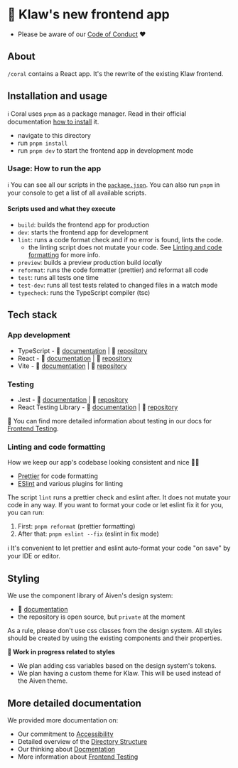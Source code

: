 # 🪸 Klaw's new frontend app

- Please be aware of our [Code of Conduct](../CODE_OF_CONDUCT.md) ❤️

## About

`/coral` contains a React app. It's the rewrite of the existing Klaw frontend. 

## Installation and usage 

ℹ️ Coral uses `pnpm` as a package manager. Read in their official documentation [how to install](https://pnpm.io/installation) it. 

- navigate to this directory
- run `pnpm install`
- run `pnpm dev` to start the frontend app in development mode

### Usage: How to run the app

ℹ️ You can see all our scripts in the [`package.json`](package.json).
You can also run `pnpm` in your console to get a list of all available scripts.

#### Scripts used and what they execute

- `build`: builds the frontend app for production
- `dev`: starts the frontend app for development
- `lint`: runs a code format check and if no error is found, lints the code. 
  - the linting script does not mutate your code. See [Linting and code formatting](#linting-and-code-formatting) for more info.
- `preview`: builds a preview production build _locally_
- `reformat`: runs the code formatter (prettier) and reformat all code
- `test`: runs all tests one time
- `test-dev`: runs all test tests related to changed files in a watch mode
- `typecheck`: runs the TypeScript compiler (tsc)

## Tech stack

### App development
- TypeScript - 📃 [documentation](https://www.typescriptlang.org/) | 🐙 [repository](https://github.com/microsoft/TypeScript)
- React - 📃 [documentation](https://reactjs.org/docs/getting-started.html) | 🐙 [repository](https://github.com/facebook/react/)
- Vite - 📃 [documentation](https://vitejs.dev/guide/) | 🐙 [repository](https://github.com/vitejs/vite)

### Testing
- Jest - 📃 [documentation](https://jestjs.io/docs/getting-started) | 🐙 [repository](https://github.com/facebook/jest)
- React Testing Library - 📃 [documentation](https://testing-library.com/docs/react-testing-library/intro/) | 🐙 [repository](https://github.com/testing-library/react-testing-library)

📃 You can find more detailed information about testing in our docs for [Frontend Testing](docs/frontend-testing.md).

### Linting and code formatting
How we keep our app's codebase looking consistent and nice 💅🏼

- [Prettier](https://prettier.io/) for code formatting
- [ESlint](https://eslint.org/) and various plugins for linting

The script `lint` runs a prettier check and eslint after. It does not mutate your code in any way. If you want to format your code or let eslint fix it for you, you can run:

1. First: `pnpm reformat` (prettier formatting)
2. After that: `pnpm eslint --fix` (eslint in fix mode)

ℹ️ It's convenient to let prettier and eslint auto-format your code "on save" by your IDE or editor.

## Styling 

We use the component library of Aiven's design system:
  - 📃 [documentation](https://aiven-ds.netlify.app/)
  - the repository is open source, but `private` at the moment

As a rule, please don't use css classes from the design system. All styles should be created by using the existing components and their properties. 

__🔄 Work in progress related to styles__
- We plan adding css variables based on the design system's tokens.
- We plan having a custom theme for Klaw. This will be used instead of the Aiven theme.


## More detailed documentation

We provided more documentation on:

- Our commitment to [Accessibility](docs/accessibility.md)
- Detailed overview of the [Directory Structure](docs/directory-structure.md)
- Our thinking about [Docmentation](docs/documentation.md)
- More information about [Frontend Testing](docs/frontend-testing.md)
